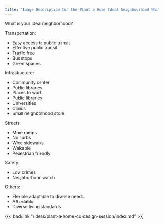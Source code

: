 ```yaml
---
title: "Image Description for the Plant a Home Ideal Neighbourhood Whiteboard"
---
```


What is your ideal neighborhood?

Transportation:

- Easy access to public transit
- Effective public transit
- Traffic free
- Bus stops
- Green spaces

Infrastructure:

- Community center
- Public libraries
- Places to work
- Public libraries
- Universities
- Clinics
- Small neighborhood store

Streets:

- More ramps
- No curbs
- Wide sidewalks
- Walkable
- Pedestrian friendly

Safety:

- Low crimes
- Neighborhood watch

Others:

- Flexible adaptable to diverse needs
- Affordable
- Diverse living standards

{{< backlink "/ideas/plant-a-home-co-design-session/index.md" >}}
